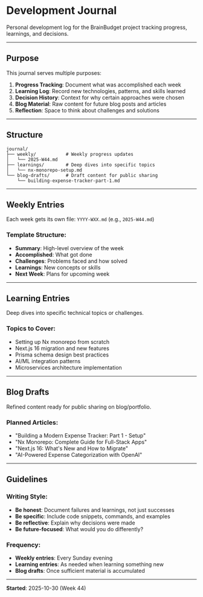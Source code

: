 # Development Journal

Personal development log for the BrainBudget project tracking progress, learnings, and decisions.

---

## Purpose

This journal serves multiple purposes:
1. **Progress Tracking**: Document what was accomplished each week
2. **Learning Log**: Record new technologies, patterns, and skills learned
3. **Decision History**: Context for why certain approaches were chosen
4. **Blog Material**: Raw content for future blog posts and articles
5. **Reflection**: Space to think about challenges and solutions

---

## Structure

```
journal/
├── weekly/           # Weekly progress updates
│   └── 2025-W44.md
├── learnings/        # Deep dives into specific topics
│   └── nx-monorepo-setup.md
└── blog-drafts/      # Draft content for public sharing
    └── building-expense-tracker-part-1.md
```

---

## Weekly Entries

Each week gets its own file: `YYYY-WXX.md` (e.g., `2025-W44.md`)

### Template Structure:
- **Summary**: High-level overview of the week
- **Accomplished**: What got done
- **Challenges**: Problems faced and how solved
- **Learnings**: New concepts or skills
- **Next Week**: Plans for upcoming week

---

## Learning Entries

Deep dives into specific technical topics or challenges.

### Topics to Cover:
- Setting up Nx monorepo from scratch
- Next.js 16 migration and new features
- Prisma schema design best practices
- AI/ML integration patterns
- Microservices architecture implementation

---

## Blog Drafts

Refined content ready for public sharing on blog/portfolio.

### Planned Articles:
- "Building a Modern Expense Tracker: Part 1 - Setup"
- "Nx Monorepo: Complete Guide for Full-Stack Apps"
- "Next.js 16: What's New and How to Migrate"
- "AI-Powered Expense Categorization with OpenAI"

---

## Guidelines

### Writing Style:
- **Be honest**: Document failures and learnings, not just successes
- **Be specific**: Include code snippets, commands, and examples
- **Be reflective**: Explain why decisions were made
- **Be future-focused**: What would you do differently?

### Frequency:
- **Weekly entries**: Every Sunday evening
- **Learning entries**: As needed when learning something new
- **Blog drafts**: Once sufficient material is accumulated

---

**Started**: 2025-10-30 (Week 44)
